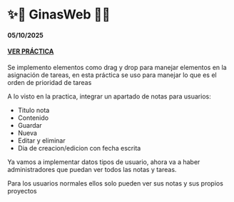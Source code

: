 # ✨🌟 GinasWeb 🌟✨
#### 05/10/2025
#### [VER PRÁCTICA](http://64.227.107.109/AppWeb/GinasWeb/)

Se implemento elementos como drag y drop para manejar elementos en la
asignación de tareas, en esta práctica se uso para manejar lo que es 
el orden de prioridad de tareas

A lo visto en la practica, integrar un apartado de notas para usuarios:
- Titulo nota
- Contenido
- Guardar
- Nueva
- Editar y eliminar
- Dia de creacion/edicion con fecha escrita

Ya vamos a implementar datos tipos de usuario, ahora va a haber administradores
que puedan ver todos las notas y tareas.

Para los usuarios normales ellos solo pueden ver sus notas y sus propios proyectos




